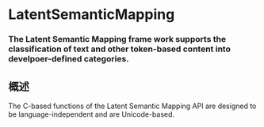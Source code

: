 # LatentSemanticMapping
### The Latent Semantic Mapping frame work supports the classification of text and other token-based content into develpoer-defined categories.
## 概述
The C-based functions of the Latent Semantic Mapping API are designed to be language-independent and are Unicode-based.
